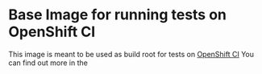 # Base Image for running tests on OpenShift CI

This image is meant to be used as build root for tests on [OpenShift CI](https://github.com/openshift/release/blob/master/ci-operator/config/redhat-developer/odo/redhat-developer-odo-master.yaml)
You can find out more in the [
](https://github.com/openshift/ci-operator/blob/master/CONFIGURATION.md)
